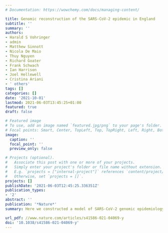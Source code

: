 ```yaml
---
# Documentation: https://wowchemy.com/docs/managing-content/

title: Genomic reconstruction of the SARS-CoV-2 epidemic in England
subtitle: ''
summary: ''
authors:
- Harald S Vohringer
- admin
- Matthew Sinnott
- Nicola De Maio
- Thuy Nguyen
- Richard Goater
- Frank Schwach
- Ian Harrison
- Joel Hellewell
- Cristina Ariani
- ' others'
tags: []
categories: []
date: '2021-10-01'
lastmod: 2021-06-03T13:45:25+01:00
featured: true 
draft: false

# Featured image
# To use, add an image named `featured.jpg/png` to your page's folder.
# Focal points: Smart, Center, TopLeft, Top, TopRight, Left, Right, BottomLeft, Bottom, BottomRight.
image:
  caption: ''
  focal_point: ''
  preview_only: false

# Projects (optional).
#   Associate this post with one or more of your projects.
#   Simply enter your project's folder or file name without extension.
#   E.g. `projects = ["internal-project"]` references `content/project/deep-learning/index.md`.
#   Otherwise, set `projects = []`.
projects: []
publishDate: '2021-06-03T12:45:25.336351Z'
publication_types:
- '2'
abstract: ''
publication: '*Nature*'
summary: Here we constructed a model of SARS-CoV-2 genomic epidemiology in the UK during 2020-21, chronicling the rise of first the Alpha lineage and the Delta lineage, using data generated at the Sanger Insitute from the sequencing of positive Pillar 2 tests. 

url_pdf: //www.nature.com/articles/s41586-021-04069-y
doi: '10.1038/s41586-021-04069-y'
---
```

